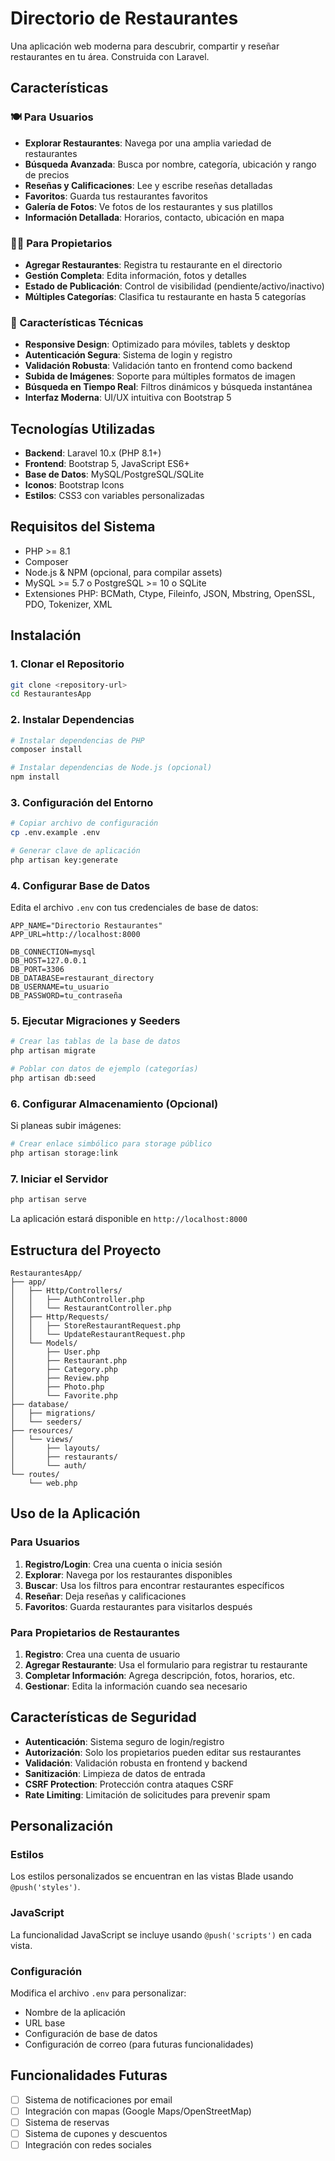 # Directorio de Restaurantes

Una aplicación web moderna para descubrir, compartir y reseñar restaurantes en tu área. Construida con Laravel.

## Características

### 🍽️ Para Usuarios
- **Explorar Restaurantes**: Navega por una amplia variedad de restaurantes
- **Búsqueda Avanzada**: Busca por nombre, categoría, ubicación y rango de precios
- **Reseñas y Calificaciones**: Lee y escribe reseñas detalladas
- **Favoritos**: Guarda tus restaurantes favoritos
- **Galería de Fotos**: Ve fotos de los restaurantes y sus platillos
- **Información Detallada**: Horarios, contacto, ubicación en mapa

### 👨‍💼 Para Propietarios
- **Agregar Restaurantes**: Registra tu restaurante en el directorio
- **Gestión Completa**: Edita información, fotos y detalles
- **Estado de Publicación**: Control de visibilidad (pendiente/activo/inactivo)
- **Múltiples Categorías**: Clasifica tu restaurante en hasta 5 categorías

### 🔧 Características Técnicas
- **Responsive Design**: Optimizado para móviles, tablets y desktop
- **Autenticación Segura**: Sistema de login y registro
- **Validación Robusta**: Validación tanto en frontend como backend
- **Subida de Imágenes**: Soporte para múltiples formatos de imagen
- **Búsqueda en Tiempo Real**: Filtros dinámicos y búsqueda instantánea
- **Interfaz Moderna**: UI/UX intuitiva con Bootstrap 5

## Tecnologías Utilizadas

- **Backend**: Laravel 10.x (PHP 8.1+)
- **Frontend**: Bootstrap 5, JavaScript ES6+
- **Base de Datos**: MySQL/PostgreSQL/SQLite
- **Iconos**: Bootstrap Icons
- **Estilos**: CSS3 con variables personalizadas

## Requisitos del Sistema

- PHP >= 8.1
- Composer
- Node.js & NPM (opcional, para compilar assets)
- MySQL >= 5.7 o PostgreSQL >= 10 o SQLite
- Extensiones PHP: BCMath, Ctype, Fileinfo, JSON, Mbstring, OpenSSL, PDO, Tokenizer, XML

## Instalación

### 1. Clonar el Repositorio
```bash
git clone <repository-url>
cd RestaurantesApp
```

### 2. Instalar Dependencias
```bash
# Instalar dependencias de PHP
composer install

# Instalar dependencias de Node.js (opcional)
npm install
```

### 3. Configuración del Entorno
```bash
# Copiar archivo de configuración
cp .env.example .env

# Generar clave de aplicación
php artisan key:generate
```

### 4. Configurar Base de Datos
Edita el archivo `.env` con tus credenciales de base de datos:

```env
APP_NAME="Directorio Restaurantes"
APP_URL=http://localhost:8000

DB_CONNECTION=mysql
DB_HOST=127.0.0.1
DB_PORT=3306
DB_DATABASE=restaurant_directory
DB_USERNAME=tu_usuario
DB_PASSWORD=tu_contraseña
```

### 5. Ejecutar Migraciones y Seeders
```bash
# Crear las tablas de la base de datos
php artisan migrate

# Poblar con datos de ejemplo (categorías)
php artisan db:seed
```

### 6. Configurar Almacenamiento (Opcional)
Si planeas subir imágenes:

```bash
# Crear enlace simbólico para storage público
php artisan storage:link
```

### 7. Iniciar el Servidor
```bash
php artisan serve
```

La aplicación estará disponible en `http://localhost:8000`

## Estructura del Proyecto

```
RestaurantesApp/
├── app/
│   ├── Http/Controllers/
│   │   ├── AuthController.php
│   │   └── RestaurantController.php
│   ├── Http/Requests/
│   │   ├── StoreRestaurantRequest.php
│   │   └── UpdateRestaurantRequest.php
│   └── Models/
│       ├── User.php
│       ├── Restaurant.php
│       ├── Category.php
│       ├── Review.php
│       ├── Photo.php
│       └── Favorite.php
├── database/
│   ├── migrations/
│   └── seeders/
├── resources/
│   └── views/
│       ├── layouts/
│       ├── restaurants/
│       └── auth/
└── routes/
    └── web.php
```

## Uso de la Aplicación

### Para Usuarios

1. **Registro/Login**: Crea una cuenta o inicia sesión
2. **Explorar**: Navega por los restaurantes disponibles
3. **Buscar**: Usa los filtros para encontrar restaurantes específicos
4. **Reseñar**: Deja reseñas y calificaciones
5. **Favoritos**: Guarda restaurantes para visitarlos después

### Para Propietarios de Restaurantes

1. **Registro**: Crea una cuenta de usuario
2. **Agregar Restaurante**: Usa el formulario para registrar tu restaurante
3. **Completar Información**: Agrega descripción, fotos, horarios, etc.
4. **Gestionar**: Edita la información cuando sea necesario

## Características de Seguridad

- **Autenticación**: Sistema seguro de login/registro
- **Autorización**: Solo los propietarios pueden editar sus restaurantes
- **Validación**: Validación robusta en frontend y backend
- **Sanitización**: Limpieza de datos de entrada
- **CSRF Protection**: Protección contra ataques CSRF
- **Rate Limiting**: Limitación de solicitudes para prevenir spam

## Personalización

### Estilos
Los estilos personalizados se encuentran en las vistas Blade usando `@push('styles')`.

### JavaScript
La funcionalidad JavaScript se incluye usando `@push('scripts')` en cada vista.

### Configuración
Modifica el archivo `.env` para personalizar:
- Nombre de la aplicación
- URL base
- Configuración de base de datos
- Configuración de correo (para futuras funcionalidades)

## Funcionalidades Futuras

- [ ] Sistema de notificaciones por email
- [ ] Integración con mapas (Google Maps/OpenStreetMap)
- [ ] Sistema de reservas
- [ ] Sistema de cupones y descuentos
- [ ] Integración con redes sociales
